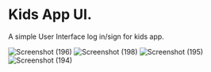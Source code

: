 # Kids App UI.

A simple User Interface log in/sign for kids app.

![Screenshot (196)](https://github.com/re-compsci/flutter_app/assets/87290960/1d44512c-3416-4d55-b8d5-7eeead39df0c)
![Screenshot (198)](https://github.com/re-compsci/flutter_app/assets/87290960/b6f1bd91-a693-4d21-a2e9-7a54aef00e19)
![Screenshot (195)](https://github.com/re-compsci/flutter_app/assets/87290960/b3aac868-fdf7-400e-941f-545e96c71139)
![Screenshot (194)](https://github.com/re-compsci/flutter_app/assets/87290960/e70ea448-6b18-4a3a-9fdd-baa7af0afc72)
